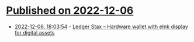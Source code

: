 # [Published on 2022-12-06](index.md)

* [2022-12-06, 18:03:54](https://news.ycombinator.com/item?id=33884403) - [Ledger Stax – Hardware wallet with eInk display for digital assets](https://shop.ledger.com/pages/ledger-stax)
